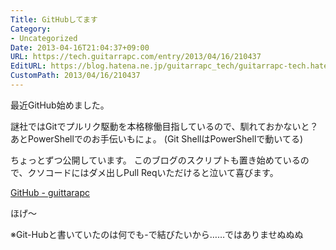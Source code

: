```yaml
---
Title: GitHubしてます
Category:
- Uncategorized
Date: 2013-04-16T21:04:37+09:00
URL: https://tech.guitarrapc.com/entry/2013/04/16/210437
EditURL: https://blog.hatena.ne.jp/guitarrapc_tech/guitarrapc-tech.hatenablog.com/atom/entry/11696248318757675601
CustomPath: 2013/04/16/210437
---
```


最近GitHub始めました。

謎社ではGitでプルリク駆動を本格稼働目指しているので、馴れておかないと？
あとPowerShellでのお手伝いもにょ。 (Git ShellはPowerShellで動いてる)

ちょっとずつ公開しています。
このブログのスクリプトも置き始めているので、クソコードにはダメ出しPull Reqいただけると泣いて喜びます。

<a href="https://github.com/guitarrapc">GitHub - guittarapc</a>

ほげ～

※Git-Hubと書いていたのは何でも-で結びたいから……ではありませぬぬぬ

